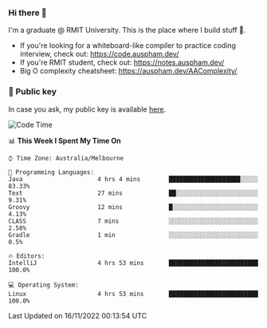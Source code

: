 ### Hi there 👋

I'm a graduate @ RMIT University. This is the place where I build stuff 👀. 

- If you're looking for a whiteboard-like compiler to practice coding interview, check out: https://code.auspham.dev/
- If you're RMIT student, check out: https://notes.auspham.dev/
- Big O complexity cheatsheet: https://auspham.dev/AAComplexity/

### 🔑 Public key

In case you ask, my public key is available [here](https://public.auspham.dev/).

<!--START_SECTION:waka-->
![Code Time](http://img.shields.io/badge/Code%20Time-900%20hrs%2029%20mins-blue)

📊 **This Week I Spent My Time On** 

```text
⌚︎ Time Zone: Australia/Melbourne

💬 Programming Languages: 
Java                     4 hrs 4 mins        ████████████████████░░░░░   83.33% 
Text                     27 mins             ██░░░░░░░░░░░░░░░░░░░░░░░   9.31% 
Groovy                   12 mins             █░░░░░░░░░░░░░░░░░░░░░░░░   4.13% 
CLASS                    7 mins              ░░░░░░░░░░░░░░░░░░░░░░░░░   2.58% 
Gradle                   1 min               ░░░░░░░░░░░░░░░░░░░░░░░░░   0.5%

🔥 Editors: 
IntelliJ                 4 hrs 53 mins       █████████████████████████   100.0%

💻 Operating System: 
Linux                    4 hrs 53 mins       █████████████████████████   100.0%

```


 Last Updated on 16/11/2022 00:13:54 UTC
<!--END_SECTION:waka-->

<!--
**rockmanvnx6/rockmanvnx6** is a ✨ _special_ ✨ repository because its `README.md` (this file) appears on your GitHub profile.

Here are some ideas to get you started:

- 🔭 I’m currently working on ...
- 🌱 I’m currently learning ...
- 👯 I’m looking to collaborate on ...
- 🤔 I’m looking for help with ...
- 💬 Ask me about ...
- 📫 How to reach me: ...
- 😄 Pronouns: ...
- ⚡ Fun fact: ...
-->
